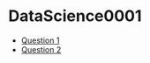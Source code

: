 # DataScience0001

- [Question 1](https://github.com/Yashika-Kadiyan/DataScience0001/issues/1)
- [Question 2](https://github.com/Yashika-Kadiyan/DataScience0001/issues/2)
